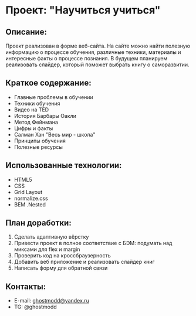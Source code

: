 # Проект: "Научиться учиться"
## Описание:
Проект реализован в форме веб-сайта. На сайте можно найти полезную информацию о процессе обучения, различные техники, материалы и интересные факты о процессе познания. В будущем планируем реализовать слайдер, который поможет выбрать книгу о саморазвитии.

## Краткое содержание:
* Главные проблемы в обучении
* Техники обучения
* Видео на TED
* История Барбары Оакли
* Метод Фейнмана
* Цифры и факты
* Салман Хан "Весь мир - школа"
* Принципы обучения
* Полезные ресурсы

## Использованные технологии:
* HTML5
* CSS
* Grid Layout
* normalize.css
* BEM .Nested

## План доработки:
1. Сделать адаптивную вёрстку
2. Привести проект в полное соответствие с БЭМ: подумать над миксами для flex и margin
3. Проверить код на кроссбраузерность
4. Добавить веб приложение и реализовать слайдер книг
5. Написать форму для обратной связи

## Контакты:
* E-mail: ghostmodd@yandex.ru
* TG: @ghostmodd
